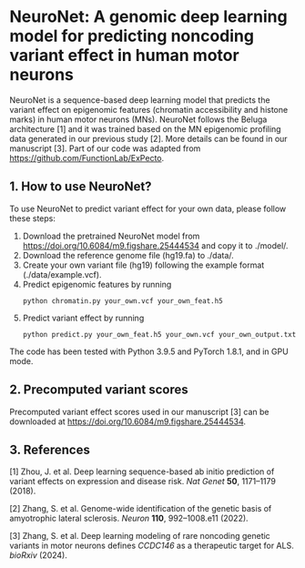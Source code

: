 # NeuroNet: A genomic deep learning model for predicting noncoding variant effect in human motor neurons
NeuroNet is a sequence-based deep learning model that predicts the variant effect on epigenomic features (chromatin accessibility and histone marks) in human motor neurons (MNs). NeuroNet follows the Beluga architecture [1] and it was trained based on the MN epigenomic profiling data generated in our previous study [2]. More details can be found in our manuscript [3]. Part of our code was adapted from https://github.com/FunctionLab/ExPecto.
## 1. How to use NeuroNet?
To use NeuroNet to predict variant effect for your own data, please follow these steps:

1. Download the pretrained NeuroNet model from https://doi.org/10.6084/m9.figshare.25444534 and copy it to ./model/.
2. Download the reference genome file (hg19.fa) to ./data/.
3. Create your own variant file (hg19) following the example format (./data/example.vcf).
4. Predict epigenomic features by running
   ```
   python chromatin.py your_own.vcf your_own_feat.h5
   ```
5. Predict variant effect by running
   ```
   python predict.py your_own_feat.h5 your_own.vcf your_own_output.txt
   ```
The code has been tested with Python 3.9.5 and PyTorch 1.8.1, and in GPU mode.
## 2. Precomputed variant scores
Precomputed variant effect scores used in our manuscript [3] can be downloaded at https://doi.org/10.6084/m9.figshare.25444534.
## 3. References
[1] Zhou, J. et al. Deep learning sequence-based ab initio prediction of variant effects on expression and disease risk. *Nat Genet* **50**, 1171–1179 (2018).

[2] Zhang, S. et al. Genome-wide identification of the genetic basis of amyotrophic lateral sclerosis. *Neuron* **110**, 992–1008.e11 (2022).

[3] Zhang, S. et al. Deep learning modeling of rare noncoding genetic variants in motor neurons defines *CCDC146* as a therapeutic target for ALS. *bioRxiv* (2024).
